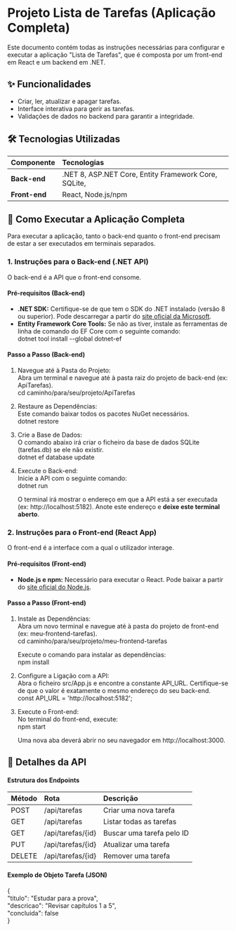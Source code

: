 # **Projeto Lista de Tarefas (Aplicação Completa)**

Este documento contém todas as instruções necessárias para configurar e executar a aplicação "Lista de Tarefas", que é composta por um front-end em React e um backend em .NET.

## **✨ Funcionalidades**

* Criar, ler, atualizar e apagar tarefas.  
* Interface interativa para gerir as tarefas.  
* Validações de dados no backend para garantir a integridade.  

## **🛠️ Tecnologias Utilizadas**

| Componente | Tecnologias |
| :---- | :---- |
| **Back-end** | .NET 8, ASP.NET Core, Entity Framework Core, SQLite,|
| **Front-end** | React, Node.js/npm|

## **🚀 Como Executar a Aplicação Completa**

Para executar a aplicação, tanto o back-end quanto o front-end precisam de estar a ser executados em terminais separados.

### **1\. Instruções para o Back-end (.NET API)**

O back-end é a API que o front-end consome.

#### **Pré-requisitos (Back-end)**

* **.NET SDK:** Certifique-se de que tem o SDK do .NET instalado (versão 8 ou superior). Pode descarregar a partir do [site oficial da Microsoft](https://dotnet.microsoft.com/download).  
* **Entity Framework Core Tools:** Se não as tiver, instale as ferramentas de linha de comando do EF Core com o seguinte comando:  
  dotnet tool install \--global dotnet-ef

#### **Passo a Passo (Back-end)**

1. Navegue até à Pasta do Projeto:  
   Abra um terminal e navegue até à pasta raiz do projeto de back-end (ex: ApiTarefas).  
   cd caminho/para/seu/projeto/ApiTarefas

2. Restaure as Dependências:  
   Este comando baixar todos os pacotes NuGet necessários.  
   dotnet restore

3. Crie a Base de Dados:  
   O comando abaixo irá criar o ficheiro da base de dados SQLite (tarefas.db) se ele não existir.  
   dotnet ef database update

4. Execute o Back-end:  
   Inicie a API com o seguinte comando:  
   dotnet run

   O terminal irá mostrar o endereço em que a API está a ser executada (ex: http://localhost:5182). Anote este endereço e **deixe este terminal aberto**.

### **2\. Instruções para o Front-end (React App)**

O front-end é a interface com a qual o utilizador interage.

#### **Pré-requisitos (Front-end)**

* **Node.js e npm:** Necessário para executar o React. Pode baixar a partir do [site oficial do Node.js](https://nodejs.org/).

#### **Passo a Passo (Front-end)**

1. Instale as Dependências:  
   Abra um novo terminal e navegue até à pasta do projeto de front-end (ex: meu-frontend-tarefas).  
   cd caminho/para/seu/projeto/meu-frontend-tarefas

   Execute o comando para instalar as dependências:  
   npm install

2. Configure a Ligação com a API:  
   Abra o ficheiro src/App.js e encontre a constante API\_URL. Certifique-se de que o valor é exatamente o mesmo endereço do seu back-end.  
   const API\_URL \= 'http://localhost:5182'; 

3. Execute o Front-end:  
   No terminal do front-end, execute:  
   npm start

   Uma nova aba deverá abrir no seu navegador em http://localhost:3000.

## **📄 Detalhes da API**

#### **Estrutura dos Endpoints**

| Método | Rota | Descrição |
| :---- | :---- | :---- |
| POST | /api/tarefas | Criar uma nova tarefa |
| GET | /api/tarefas | Listar todas as tarefas |
| GET | /api/tarefas/{id} | Buscar uma tarefa pelo ID |
| PUT | /api/tarefas/{id} | Atualizar uma tarefa |
| DELETE | /api/tarefas/{id} | Remover uma tarefa |

#### **Exemplo de Objeto Tarefa (JSON)**

{  
  "titulo": "Estudar para a prova",  
  "descricao": "Revisar capítulos 1 a 5",  
  "concluida": false  
}  
